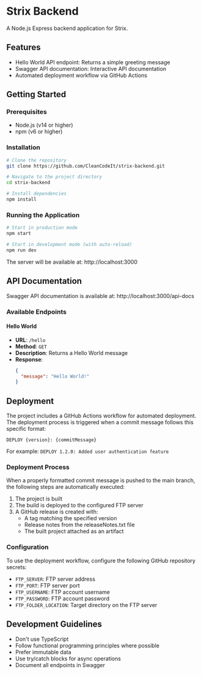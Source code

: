 # Strix Backend

A Node.js Express backend application for Strix.

## Features

- Hello World API endpoint: Returns a simple greeting message
- Swagger API documentation: Interactive API documentation
- Automated deployment workflow via GitHub Actions

## Getting Started

### Prerequisites

- Node.js (v14 or higher)
- npm (v6 or higher)

### Installation

```bash
# Clone the repository
git clone https://github.com/CleanCodeIt/strix-backend.git

# Navigate to the project directory
cd strix-backend

# Install dependencies
npm install
```

### Running the Application

```bash
# Start in production mode
npm start

# Start in development mode (with auto-reload)
npm run dev
```

The server will be available at: http://localhost:3000

## API Documentation

Swagger API documentation is available at: http://localhost:3000/api-docs

### Available Endpoints

#### Hello World

- **URL**: `/hello`
- **Method**: `GET`
- **Description**: Returns a Hello World message
- **Response**:
  ```json
  {
    "message": "Hello World!"
  }
  ```

## Deployment

The project includes a GitHub Actions workflow for automated deployment. The deployment process is triggered when a commit message follows this specific format:

```
DEPLOY {version}: {commitMessage}
```

For example: `DEPLOY 1.2.0: Added user authentication feature`

### Deployment Process

When a properly formatted commit message is pushed to the main branch, the following steps are automatically executed:

1. The project is built
2. The build is deployed to the configured FTP server
3. A GitHub release is created with:
   - A tag matching the specified version
   - Release notes from the releaseNotes.txt file
   - The built project attached as an artifact

### Configuration

To use the deployment workflow, configure the following GitHub repository secrets:

- `FTP_SERVER`: FTP server address
- `FTP_PORT`: FTP server port
- `FTP_USERNAME`: FTP account username
- `FTP_PASSWORD`: FTP account password
- `FTP_FOLDER_LOCATION`: Target directory on the FTP server

## Development Guidelines

- Don't use TypeScript
- Follow functional programming principles where possible
- Prefer immutable data
- Use try/catch blocks for async operations
- Document all endpoints in Swagger